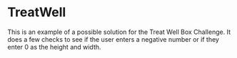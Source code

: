 # TreatWell

This is an example of a possible solution for the Treat Well Box Challenge. It does a few checks to see if the user enters a negative number or if they enter 0 as the height and width. 
